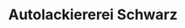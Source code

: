 ---
title: "Autolackiererei Schwarz"
url: /krumbach-schwaben/autolackiererei-schwarz/
shop: Autowerkstatt
---
